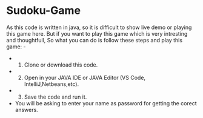 # Sudoku-Game
As this code is written in java, so it is difficult to show live demo or playing this game here. 
But if you want to play this game which is very intresting and thoughtfull, So what you can do is follow these steps  and play this game: -
- 1. Clone or download this code.
- 2. Open in your   JAVA IDE or JAVA Editor (VS Code, IntelliJ,Netbeans,etc).
- 3. Save the code and run it.
- You will be asking to enter your name as password for getting the corect answers.
